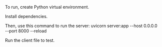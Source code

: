 To run, create Python virtual environment. 

Install dependencies. 

Then, use this command to run the server: uvicorn server:app --host 0.0.0.0 --port 8000 --reload

Run the client file to test.
